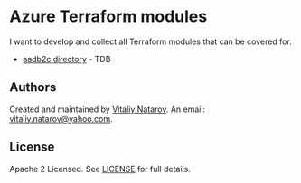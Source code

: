 # Azure Terraform modules

I want to develop and collect all Terraform modules that can be covered for.

- [aadb2c directory](https://github.com/SebastianUA/terraform/tree/master/azure/modules/aadb2c_directory) - TDB


## Authors
Created and maintained by [Vitaliy Natarov](https://github.com/SebastianUA). An email: [vitaliy.natarov@yahoo.com](vitaliy.natarov@yahoo.com).

## License
Apache 2 Licensed. See [LICENSE](https://github.com/SebastianUA/terraform/blob/master/LICENSE) for full details.
